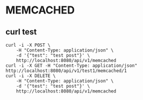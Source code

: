# MEMCACHED

## curl test
    curl -i -X POST \
        -H "Content-Type: application/json" \
        -d '{"test": "test post"}' \
        http://localhost:8080/api/v1/memcached
    curl -i -X GET -H "Content-Type: application/json" http://localhost:8080/api/v1/test1/memcached/1
    curl -i -X DELETE \
        -H "Content-Type: application/json" \
        -d '{"test": "test post"}' \
        http://localhost:8080/api/v1/memcached